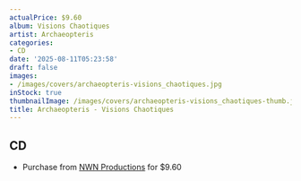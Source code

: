 ```yaml
---
actualPrice: $9.60
album: Visions Chaotiques
artist: Archaeopteris
categories:
- CD
date: '2025-08-11T05:23:58'
draft: false
images:
- /images/covers/archaeopteris-visions_chaotiques.jpg
inStock: true
thumbnailImage: /images/covers/archaeopteris-visions_chaotiques-thumb.jpg
title: Archaeopteris - Visions Chaotiques
---
```


## CD
* Purchase from [NWN Productions](http://shop.nwnprod.com/index.php?route=product/product&path=93&product_id=50131&sort=pd.name&order=ASC) for $9.60
